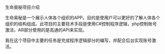 生命奥秘项目介绍

生命奥秘是一个展示人体各个组织的APP。目的是使用户可以更好的了解人体各个组织的结构组成。此项目的主要技术手段是使用C#控制程序逻辑，php控制账号激活，AR部分使用的是高通的API来实现。

我在这个项目中主要的任务是完成程序逻辑部分的编写，并配合后台实现账号激活。

